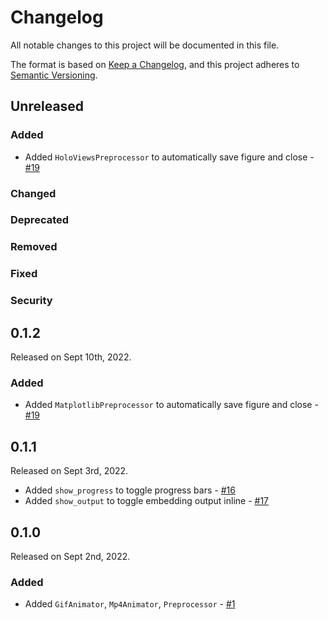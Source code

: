 # Changelog

All notable changes to this project will be documented in this file.

The format is based on [Keep a Changelog](https://keepachangelog.com/en/1.0.0/),
and this project adheres to [Semantic Versioning](https://semver.org/spec/v2.0.0.html).

## Unreleased

### Added

- Added `HoloViewsPreprocessor` to automatically save figure and close - [#19](https://github.com/ahuang11/enjoyn/pull/19)

### Changed

### Deprecated

### Removed

### Fixed

### Security

## 0.1.2

Released on Sept 10th, 2022.

### Added

- Added `MatplotlibPreprocessor` to automatically save figure and close - [#19](https://github.com/ahuang11/enjoyn/pull/19)

## 0.1.1

Released on Sept 3rd, 2022.

- Added `show_progress` to toggle progress bars - [#16](https://github.com/ahuang11/enjoyn/pull/16)
- Added `show_output` to toggle embedding output inline - [#17](https://github.com/ahuang11/enjoyn/pull/17)

## 0.1.0

Released on Sept 2nd, 2022.

### Added

- Added `GifAnimator`, `Mp4Animator`, `Preprocessor` - [#1](https://github.com/ahuang11/enjoyn/pull/1)
